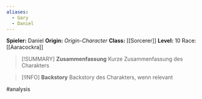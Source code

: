 ```yaml
---
aliases:
  - Gary
  - Daniel
---
```

**Spieler:** Daniel
**Origin:** *Origin-Character*
**Class:** [[Sorcerer]]
**Level:** 10
Race: [[Aaracockra]]

>[!SUMMARY] **Zusammenfassung**
>Kurze Zusammenfassung des Charakters

>[!INFO] **Backstory**
>Backstory des Charakters, wenn relevant

#analysis